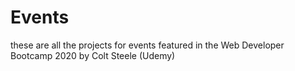 # Events

these are all the projects for events featured in the Web Developer Bootcamp 2020 by Colt Steele (Udemy)
